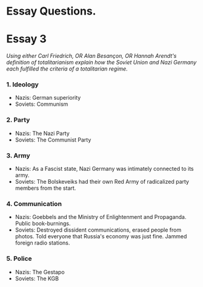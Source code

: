 # Essay Questions.

# Essay 3
_Using either Carl Friedrich, OR Alan Besançon, OR Hannah Arendt's
definition of totalitarianism explain how the Soviet Union and Nazi
Germany each fulfilled the criteria of a totalitarian regime._

### 1. Ideology
- Nazis: German superiority
- Soviets: Communism

### 2. Party
- Nazis: The Nazi Party
- Soviets: The Communist Party

### 3. Army
- Nazis: As a Fascist state, Nazi
  Germany was intimately connected to
  its army.
- Soviets: The Bolskeveiks had their own
  Red Army of radicalized party members
  from the start.

### 4. Communication
- Nazis: Goebbels and the Ministry of
  Enlightenment and Propaganda.
  Public book-burnings.
- Soviets: Destroyed dissident
  communications, erased people from
  photos. Told everyone that Russia's
  economy was just fine. Jammed foreign
  radio stations.

### 5. Police
- Nazis: The Gestapo
- Soviets: The KGB
